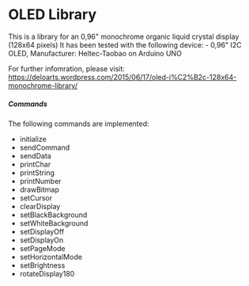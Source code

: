 # OLED Library
This is a library for an 0,96" monochrome organic liquid crystal display (128x64 pixels)
It has been tested with the following device:
	- 0,96" I2C OLED, Manufacturer: Heltec-Taobao on Arduino UNO

For further infomration, please visit:
https://deloarts.wordpress.com/2015/06/17/oled-i%C2%B2c-128x64-monochrome-library/

##### Commands
The following commands are implemented:

- initialize
- sendCommand       
- sendData          
- printChar         
- printString       
- printNumber       
- drawBitmap        
- setCursor         
- clearDisplay      
- setBlackBackground
- setWhiteBackground
- setDisplayOff     
- setDisplayOn      
- setPageMode       
- setHorizontalMode 
- setBrightness     
- rotateDisplay180  